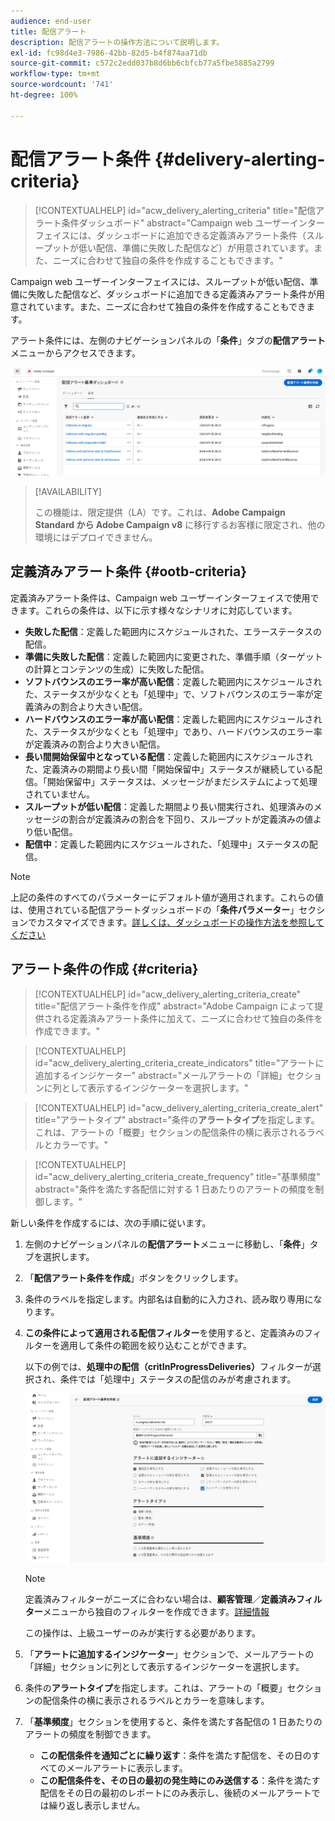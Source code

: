 ```yaml
---
audience: end-user
title: 配信アラート
description: 配信アラートの操作方法について説明します。
exl-id: fc98d4e3-7986-42bb-82d5-b4f874aa71db
source-git-commit: c572c2edd037b8d6bb6cbfcb77a5fbe5885a2799
workflow-type: tm+mt
source-wordcount: '741'
ht-degree: 100%

---
```


# 配信アラート条件 {#delivery-alerting-criteria}

>[!CONTEXTUALHELP]
>id="acw_delivery_alerting_criteria"
>title="配信アラート条件ダッシュボード"
>abstract="Campaign web ユーザーインターフェイスには、ダッシュボードに追加できる定義済みアラート条件（スループットが低い配信、準備に失敗した配信など）が用意されています。また、ニーズに合わせて独自の条件を作成することもできます。"

Campaign web ユーザーインターフェイスには、スループットが低い配信、準備に失敗した配信など、ダッシュボードに追加できる定義済みアラート条件が用意されています。また、ニーズに合わせて独自の条件を作成することもできます。

アラート条件には、左側のナビゲーションパネルの「**条件**」タブの&#x200B;**配信アラート**&#x200B;メニューからアクセスできます。

![配信アラートメニューに表示されるアラート条件のリスト](assets/alerting-criteria-list.png)

>[!AVAILABILITY]
>
>この機能は、限定提供（LA）です。これは、**Adobe Campaign Standard から Adobe Campaign v8** に移行するお客様に限定され、他の環境にはデプロイできません。

## 定義済みアラート条件 {#ootb-criteria}

定義済みアラート条件は、Campaign web ユーザーインターフェイスで使用できます。これらの条件は、以下に示す様々なシナリオに対応しています。

* **失敗した配信**：定義した範囲内にスケジュールされた、エラーステータスの配信。
* **準備に失敗した配信**：定義した範囲内に変更された、準備手順（ターゲットの計算とコンテンツの生成）に失敗した配信。
* **ソフトバウンスのエラー率が高い配信**：定義した範囲内にスケジュールされた、ステータスが少なくとも「処理中」で、ソフトバウンスのエラー率が定義済みの割合より大きい配信。
* **ハードバウンスのエラー率が高い配信**：定義した範囲内にスケジュールされた、ステータスが少なくとも「処理中」であり、ハードバウンスのエラー率が定義済みの割合より大きい配信。
* **長い間開始保留中となっている配信**：定義した範囲内にスケジュールされた、定義済みの期間より長い間「開始保留中」ステータスが継続している配信。「開始保留中」ステータスは、メッセージがまだシステムによって処理されていません。
* **スループットが低い配信**：定義した期間より長い間実行され、処理済みのメッセージの割合が定義済みの割合を下回り、スループットが定義済みの値より低い配信。
* **配信中**：定義した範囲内にスケジュールされた、「処理中」ステータスの配信。

>[!NOTE]
>
>上記の条件のすべてのパラメーターにデフォルト値が適用されます。これらの値は、使用されている配信アラートダッシュボードの「**条件パラメーター**」セクションでカスタマイズできます。[詳しくは、ダッシュボードの操作方法を参照してください](../msg/delivery-alerting-dashboards.md)

## アラート条件の作成 {#criteria}

>[!CONTEXTUALHELP]
>id="acw_delivery_alerting_criteria_create"
>title="配信アラート条件を作成"
>abstract="Adobe Campaign によって提供される定義済みアラート条件に加えて、ニーズに合わせて独自の条件を作成できます。"

>[!CONTEXTUALHELP]
>id="acw_delivery_alerting_criteria_create_indicators"
>title="アラートに追加するインジケーター"
>abstract="メールアラートの「詳細」セクションに列として表示するインジケーターを選択します。"

>[!CONTEXTUALHELP]
>id="acw_delivery_alerting_criteria_create_alert"
>title="アラートタイプ"
>abstract="条件の&#x200B;**アラートタイプ**&#x200B;を指定します。これは、アラートの「概要」セクションの配信条件の横に表示されるラベルとカラーです。"

>[!CONTEXTUALHELP]
>id="acw_delivery_alerting_criteria_create_frequency"
>title="基準頻度"
>abstract="条件を満たす各配信に対する 1 日あたりのアラートの頻度を制御します。"

新しい条件を作成するには、次の手順に従います。

1. 左側のナビゲーションパネルの&#x200B;**配信アラート**&#x200B;メニューに移動し、「**条件**」タブを選択します。
1. 「**配信アラート条件を作成**」ボタンをクリックします。
1. 条件のラベルを指定します。内部名は自動的に入力され、読み取り専用になります。
1. **この条件によって適用される配信フィルター**&#x200B;を使用すると、定義済みのフィルターを適用して条件の範囲を絞り込むことができます。

   以下の例では、**処理中の配信（critInProgressDeliveries）**&#x200B;フィルターが選択され、条件では「処理中」ステータスの配信のみが考慮されます。

   ![選択したフィルターを使用したアラート条件プロパティの例](assets/alerting-criteria-properties.png)

   >[!NOTE]
   >
   >定義済みフィルターがニーズに合わない場合は、**顧客管理**／**定義済みフィルター**&#x200B;メニューから独自のフィルターを作成できます。[詳細情報](../get-started/predefined-filters.md)
   >
   >この操作は、上級ユーザーのみが実行する必要があります。

1. 「**アラートに追加するインジケーター**」セクションで、メールアラートの「詳細」セクションに列として表示するインジケーターを選択します。

1. 条件の&#x200B;**アラートタイプ**&#x200B;を指定します。これは、アラートの「概要」セクションの配信条件の横に表示されるラベルとカラーを意味します。

1. 「**基準頻度**」セクションを使用すると、条件を満たす各配信の 1 日あたりのアラートの頻度を制御できます。

   * **この配信条件を通知ごとに繰り返す**：条件を満たす配信を、その日のすべてのメールアラートに表示します。
   * **この配信条件を、その日の最初の発生時にのみ送信する**：条件を満たす配信をその日の最初のレポートにのみ表示し、後続のメールアラートでは繰り返し表示しません。